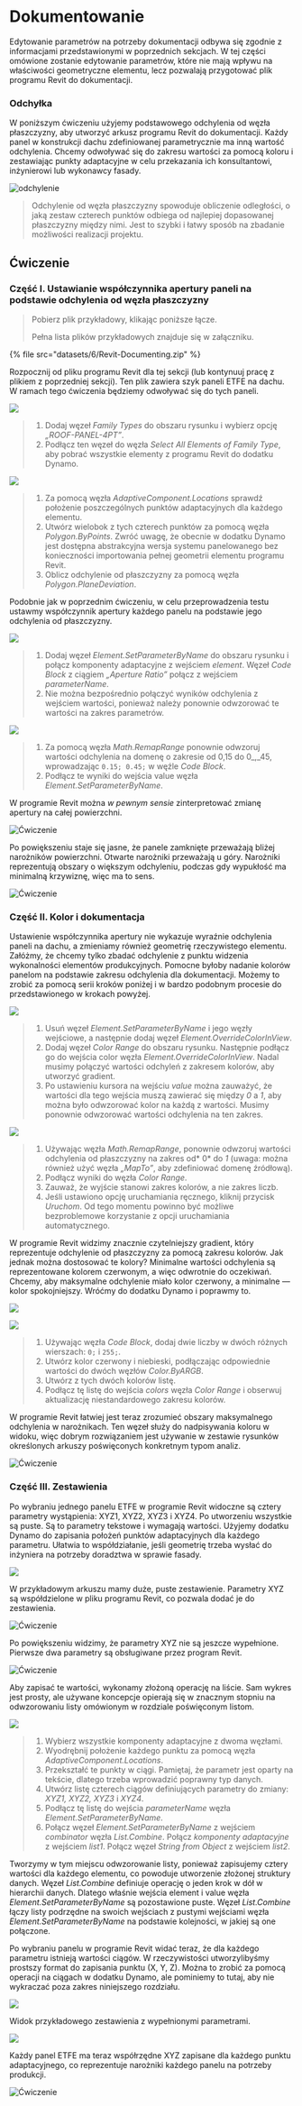 # Dokumentowanie

Edytowanie parametrów na potrzeby dokumentacji odbywa się zgodnie z informacjami przedstawionymi w poprzednich sekcjach. W tej części omówione zostanie edytowanie parametrów, które nie mają wpływu na właściwości geometryczne elementu, lecz pozwalają przygotować plik programu Revit do dokumentacji.

### Odchyłka

W poniższym ćwiczeniu użyjemy podstawowego odchylenia od węzła płaszczyzny, aby utworzyć arkusz programu Revit do dokumentacji. Każdy panel w konstrukcji dachu zdefiniowanej parametrycznie ma inną wartość odchylenia. Chcemy odwoływać się do zakresu wartości za pomocą koloru i zestawiając punkty adaptacyjne w celu przekazania ich konsultantowi, inżynierowi lub wykonawcy fasady.

![odchylenie](images/6/deviation.jpg)

> Odchylenie od węzła płaszczyzny spowoduje obliczenie odległości, o jaką zestaw czterech punktów odbiega od najlepiej dopasowanej płaszczyzny między nimi. Jest to szybki i łatwy sposób na zbadanie możliwości realizacji projektu.

## Ćwiczenie

### Część I. Ustawianie współczynnika apertury paneli na podstawie odchylenia od węzła płaszczyzny

> Pobierz plik przykładowy, klikając poniższe łącze.
>
> Pełna lista plików przykładowych znajduje się w załączniku.

{% file src="datasets/6/Revit-Documenting.zip" %}

Rozpocznij od pliku programu Revit dla tej sekcji (lub kontynuuj pracę z plikiem z poprzedniej sekcji). Ten plik zawiera szyk paneli ETFE na dachu. W ramach tego ćwiczenia będziemy odwoływać się do tych paneli.

![](images/6/documenting-exerciseI-01.jpg)

> 1. Dodaj węzeł _Family Types_ do obszaru rysunku i wybierz opcję _„ROOF-PANEL-4PT”_.
> 2. Podłącz ten węzeł do węzła _Select All Elements of Family Type_, aby pobrać wszystkie elementy z programu Revit do dodatku Dynamo.

![](images/6/documenting-exerciseI-02.jpg)

> 1. Za pomocą węzła _AdaptiveComponent.Locations_ sprawdź położenie poszczególnych punktów adaptacyjnych dla każdego elementu.
> 2. Utwórz wielobok z tych czterech punktów za pomocą węzła _Polygon.ByPoints_. Zwróć uwagę, że obecnie w dodatku Dynamo jest dostępna abstrakcyjna wersja systemu panelowanego bez konieczności importowania pełnej geometrii elementu programu Revit.
> 3. Oblicz odchylenie od płaszczyzny za pomocą węzła _Polygon.PlaneDeviation_.

Podobnie jak w poprzednim ćwiczeniu, w celu przeprowadzenia testu ustawmy współczynnik apertury każdego panelu na podstawie jego odchylenia od płaszczyzny.

![](images/6/documenting-exerciseI-03.jpg)

> 1. Dodaj węzeł _Element.SetParameterByName_ do obszaru rysunku i połącz komponenty adaptacyjne z wejściem _element_. Węzeł _Code Block_ z ciągiem _„Aperture Ratio”_ połącz z wejściem _parameterName_.
> 2. Nie można bezpośrednio połączyć wyników odchylenia z wejściem wartości, ponieważ należy ponownie odwzorować te wartości na zakres parametrów.

![](images/6/documenting-exerciseI-04.jpg)

> 1. Za pomocą węzła _Math.RemapRange_ ponownie odwzoruj wartości odchylenia na domenę o zakresie od 0,15 do 0_,_45, wprowadzając `0.15; 0.45;` w węźle _Code Block_.
> 2. Podłącz te wyniki do wejścia value węzła _Element.SetParameterByName_.

W programie Revit można _w pewnym sensie_ zinterpretować zmianę apertury na całej powierzchni.

![Ćwiczenie](images/6/13.jpg)

Po powiększeniu staje się jasne, że panele zamknięte przeważają bliżej narożników powierzchni. Otwarte narożniki przeważają u góry. Narożniki reprezentują obszary o większym odchyleniu, podczas gdy wypukłość ma minimalną krzywiznę, więc ma to sens.

![Ćwiczenie](images/6/13a.jpg)

### Część II. Kolor i dokumentacja

Ustawienie współczynnika apertury nie wykazuje wyraźnie odchylenia paneli na dachu, a zmieniamy również geometrię rzeczywistego elementu. Załóżmy, że chcemy tylko zbadać odchylenie z punktu widzenia wykonalności elementów produkcyjnych. Pomocne byłoby nadanie kolorów panelom na podstawie zakresu odchylenia dla dokumentacji. Możemy to zrobić za pomocą serii kroków poniżej i w bardzo podobnym procesie do przedstawionego w krokach powyżej.

![](images/6/documenting-exerciseII-01.jpg)

> 1. Usuń węzeł _Element.SetParameterByName_ i jego węzły wejściowe, a następnie dodaj węzeł _Element.OverrideColorInView_.
> 2. Dodaj węzeł _Color Range_ do obszaru rysunku. Następnie podłącz go do wejścia color węzła _Element.OverrideColorInView_. Nadal musimy połączyć wartości odchyleń z zakresem kolorów, aby utworzyć gradient.
> 3. Po ustawieniu kursora na wejściu _value_ można zauważyć, że wartości dla tego wejścia muszą zawierać się między _0_ a _1_, aby można było odwzorować kolor na każdą z wartości. Musimy ponownie odwzorować wartości odchylenia na ten zakres.

![](images/6/documenting-exerciseII-02.jpg)

> 1. Używając węzła _Math.RemapRange_, ponownie odwzoruj wartości odchylenia od płaszczyzny na zakres od* 0* do _1_ (uwaga: można również użyć węzła _„MapTo”_, aby zdefiniować domenę źródłową).
> 2. Podłącz wyniki do węzła _Color Range_.
> 3. Zauważ, że wyjście stanowi zakres kolorów, a nie zakres liczb.
> 4. Jeśli ustawiono opcję uruchamiania ręcznego, kliknij przycisk _Uruchom_. Od tego momentu powinno być możliwe bezproblemowe korzystanie z opcji uruchamiania automatycznego.

W programie Revit widzimy znacznie czytelniejszy gradient, który reprezentuje odchylenie od płaszczyzny za pomocą zakresu kolorów. Jak jednak można dostosować te kolory? Minimalne wartości odchylenia są reprezentowane kolorem czerwonym, a więc odwrotnie do oczekiwań. Chcemy, aby maksymalne odchylenie miało kolor czerwony, a minimalne — kolor spokojniejszy. Wróćmy do dodatku Dynamo i poprawmy to.

![](images/6/09.jpg)

![](images/6/documenting-exerciseII-04.jpg)

> 1. Używając węzła _Code Block_, dodaj dwie liczby w dwóch różnych wierszach: `0;` i `255;`.
> 2. Utwórz kolor czerwony i niebieski, podłączając odpowiednie wartości do dwóch węzłów _Color.ByARGB_.
> 3. Utwórz z tych dwóch kolorów listę.
> 4. Podłącz tę listę do wejścia _colors_ węzła _Color Range_ i obserwuj aktualizację niestandardowego zakresu kolorów.

W programie Revit łatwiej jest teraz zrozumieć obszary maksymalnego odchylenia w narożnikach. Ten węzeł służy do nadpisywania koloru w widoku, więc dobrym rozwiązaniem jest używanie w zestawie rysunków określonych arkuszy poświęconych konkretnym typom analiz.

![Ćwiczenie](images/6/07(6).jpg)

### Część III. Zestawienia

Po wybraniu jednego panelu ETFE w programie Revit widoczne są cztery parametry wystąpienia: XYZ1, XYZ2, XYZ3 i XYZ4. Po utworzeniu wszystkie są puste. Są to parametry tekstowe i wymagają wartości. Użyjemy dodatku Dynamo do zapisania położeń punktów adaptacyjnych dla każdego parametru. Ułatwia to współdziałanie, jeśli geometrię trzeba wysłać do inżyniera na potrzeby doradztwa w sprawie fasady.

![](images/6/documenting-exerciseIII-01.jpg)

W przykładowym arkuszu mamy duże, puste zestawienie. Parametry XYZ są współdzielone w pliku programu Revit, co pozwala dodać je do zestawienia.

![Ćwiczenie](images/6/03(8).jpg)

Po powiększeniu widzimy, że parametry XYZ nie są jeszcze wypełnione. Pierwsze dwa parametry są obsługiwane przez program Revit.

![Ćwiczenie](images/6/02(9).jpg)

Aby zapisać te wartości, wykonamy złożoną operację na liście. Sam wykres jest prosty, ale używane koncepcje opierają się w znacznym stopniu na odwzorowaniu listy omówionym w rozdziale poświęconym listom.

![](images/6/documenting-exerciseIII-04.jpg)

> 1. Wybierz wszystkie komponenty adaptacyjne z dwoma węzłami.
> 2. Wyodrębnij położenie każdego punktu za pomocą węzła _AdaptiveComponent.Locations_.
> 3. Przekształć te punkty w ciągi. Pamiętaj, że parametr jest oparty na tekście, dlatego trzeba wprowadzić poprawny typ danych.
> 4. Utwórz listę czterech ciągów definiujących parametry do zmiany: _XYZ1, XYZ2, XYZ3_ i _XYZ4_.
> 5. Podłącz tę listę do wejścia _parameterName_ węzła _Element.SetParameterByName_.
> 6. Połącz węzeł _Element.SetParameterByName_ z wejściem _combinator_ węzła _List.Combine_. Połącz _komponenty adaptacyjne_ z wejściem _list1_. Połącz węzeł _String from Object_ z wejściem _list2_.

Tworzymy w tym miejscu odwzorowanie listy, ponieważ zapisujemy cztery wartości dla każdego elementu, co powoduje utworzenie złożonej struktury danych. Węzeł _List.Combine_ definiuje operację o jeden krok w dół w hierarchii danych. Dlatego właśnie wejścia element i value węzła _Element.SetParameterByName_ są pozostawione puste. Węzeł _List.Combine_ łączy listy podrzędne na swoich wejściach z pustymi wejściami węzła _Element.SetParameterByName_ na podstawie kolejności, w jakiej są one połączone.

Po wybraniu panelu w programie Revit widać teraz, że dla każdego parametru istnieją wartości ciągów. W rzeczywistości utworzylibyśmy prostszy format do zapisania punktu (X, Y, Z). Można to zrobić za pomocą operacji na ciągach w dodatku Dynamo, ale pominiemy to tutaj, aby nie wykraczać poza zakres niniejszego rozdziału.

![](../.gitbook/assets/04(5).jpg)

Widok przykładowego zestawienia z wypełnionymi parametrami.

![](../.gitbook/assets/01(9).jpg)

Każdy panel ETFE ma teraz współrzędne XYZ zapisane dla każdego punktu adaptacyjnego, co reprezentuje narożniki każdego panelu na potrzeby produkcji.

![Ćwiczenie](../.gitbook/assets/00(8).jpg)
